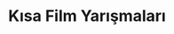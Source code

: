 ---
layout: category
headline: "Kısa Film Yarışmaları"
title: "Kısa Film Yarışmaları"
key: "kısa film yarışması, reklam yarışması"
description: "kısa film yarışması, kısa film yarışmaları, kısa film yarışmaları 2024, film yarışmaları"
subline: "kısa film yarışması, kısa film yarışmaları, kısa film yarışmaları 2024, film yarışmaları"
permalink: "kisa-film-yarismalari/"
---